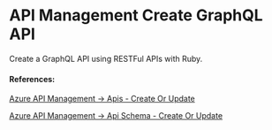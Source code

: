 # API Management Create GraphQL API

Create a GraphQL API using RESTFul APIs with Ruby.

#### References:
[Azure API Management -> Apis - Create Or Update](https://learn.microsoft.com/en-us/rest/api/apimanagement/apis/create-or-update?view=rest-apimanagement-2022-08-01&tabs=HTTP)

[Azure API Management -> Api Schema - Create Or Update](https://learn.microsoft.com/en-us/rest/api/apimanagement/api-schema/create-or-update?view=rest-apimanagement-2022-08-01&tabs=HTTP)